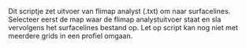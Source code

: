 Dit scriptje zet uitvoer van flimap analyst (.txt) om naar surfacelines. Selecteer eerst de map waar de flimap analystuitvoer staat en sla vervolgens het surfacelines bestand op. Let op script kan nog niet met meerdere grids in een profiel omgaan.